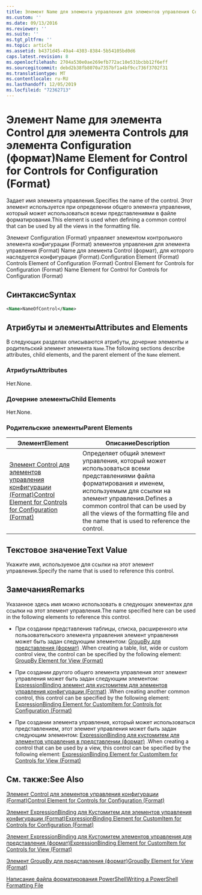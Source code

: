 ```yaml
---
title: Элемент Name для элемента управления для элементов управления Configuration (Format) | Документация Майкрософт
ms.custom: ''
ms.date: 09/13/2016
ms.reviewer: ''
ms.suite: ''
ms.tgt_pltfrm: ''
ms.topic: article
ms.assetid: b4371d45-49a4-4303-8384-5b54105bd0d6
caps.latest.revision: 8
ms.openlocfilehash: 2704a530e0ae269efb772ac10e531bcbb12f6eff
ms.sourcegitcommit: debd2b38fb8070a7357bf1a4bf9cc736f3702f31
ms.translationtype: MT
ms.contentlocale: ru-RU
ms.lasthandoff: 12/05/2019
ms.locfileid: "72362713"
---
```

# <a name="name-element-for-control-for-controls-for-configuration-format"></a><span data-ttu-id="302dd-102">Элемент Name для элемента Control для элемента Controls для элемента Configuration (формат)</span><span class="sxs-lookup"><span data-stu-id="302dd-102">Name Element for Control for Controls for Configuration (Format)</span></span>

<span data-ttu-id="302dd-103">Задает имя элемента управления.</span><span class="sxs-lookup"><span data-stu-id="302dd-103">Specifies the name of the control.</span></span> <span data-ttu-id="302dd-104">Этот элемент используется при определении общего элемента управления, который может использоваться всеми представлениями в файле форматирования.</span><span class="sxs-lookup"><span data-stu-id="302dd-104">This element is used when defining a common control that can be used by all the views in the formatting file.</span></span>

<span data-ttu-id="302dd-105">Элемент Configuration (Format) управляет элементом контрольного элемента конфигурации (Format) элементов управления для элемента управления (Format) Name для элемента Control (формат), для которого наследуется конфигурация (Format).</span><span class="sxs-lookup"><span data-stu-id="302dd-105">Configuration Element (Format) Controls Element of Configuration (Format) Control Element for Controls for Configuration (Format) Name Element for Control for Controls for Configuration (Format)</span></span>

## <a name="syntax"></a><span data-ttu-id="302dd-106">Синтаксис</span><span class="sxs-lookup"><span data-stu-id="302dd-106">Syntax</span></span>

```xml
<Name>NameOfControl</Name>

```

## <a name="attributes-and-elements"></a><span data-ttu-id="302dd-107">Атрибуты и элементы</span><span class="sxs-lookup"><span data-stu-id="302dd-107">Attributes and Elements</span></span>

<span data-ttu-id="302dd-108">В следующих разделах описываются атрибуты, дочерние элементы и родительский элемент элемента `Name`.</span><span class="sxs-lookup"><span data-stu-id="302dd-108">The following sections describe attributes, child elements, and the parent element of the `Name` element.</span></span>

### <a name="attributes"></a><span data-ttu-id="302dd-109">Атрибуты</span><span class="sxs-lookup"><span data-stu-id="302dd-109">Attributes</span></span>

<span data-ttu-id="302dd-110">Нет.</span><span class="sxs-lookup"><span data-stu-id="302dd-110">None.</span></span>

### <a name="child-elements"></a><span data-ttu-id="302dd-111">Дочерние элементы</span><span class="sxs-lookup"><span data-stu-id="302dd-111">Child Elements</span></span>

<span data-ttu-id="302dd-112">Нет.</span><span class="sxs-lookup"><span data-stu-id="302dd-112">None.</span></span>

### <a name="parent-elements"></a><span data-ttu-id="302dd-113">Родительские элементы</span><span class="sxs-lookup"><span data-stu-id="302dd-113">Parent Elements</span></span>

|<span data-ttu-id="302dd-114">Элемент</span><span class="sxs-lookup"><span data-stu-id="302dd-114">Element</span></span>|<span data-ttu-id="302dd-115">Описание</span><span class="sxs-lookup"><span data-stu-id="302dd-115">Description</span></span>|
|-------------|-----------------|
|[<span data-ttu-id="302dd-116">Элемент Control для элементов управления конфигурации (Format)</span><span class="sxs-lookup"><span data-stu-id="302dd-116">Control Element for Controls for Configuration (Format)</span></span>](./control-element-for-controls-for-configuration-format.md)|<span data-ttu-id="302dd-117">Определяет общий элемент управления, который может использоваться всеми представлениями файла форматирования и именем, используемым для ссылки на элемент управления.</span><span class="sxs-lookup"><span data-stu-id="302dd-117">Defines a common control that can be used by all the views of the formatting file and the name that is used to reference the control.</span></span>|

## <a name="text-value"></a><span data-ttu-id="302dd-118">Текстовое значение</span><span class="sxs-lookup"><span data-stu-id="302dd-118">Text Value</span></span>

<span data-ttu-id="302dd-119">Укажите имя, используемое для ссылки на этот элемент управления.</span><span class="sxs-lookup"><span data-stu-id="302dd-119">Specify the name that is used to reference this control.</span></span>

## <a name="remarks"></a><span data-ttu-id="302dd-120">Замечания</span><span class="sxs-lookup"><span data-stu-id="302dd-120">Remarks</span></span>

<span data-ttu-id="302dd-121">Указанное здесь имя можно использовать в следующих элементах для ссылки на этот элемент управления.</span><span class="sxs-lookup"><span data-stu-id="302dd-121">The name specified here can be used in the following elements to reference this control.</span></span>

- <span data-ttu-id="302dd-122">При создании представления таблицы, списка, расширенного или пользовательского элемента управления элемент управления может быть задан следующим элементом: [GroupBy для представления (формат)](./groupby-element-for-view-format.md) .</span><span class="sxs-lookup"><span data-stu-id="302dd-122">When creating a table, list, wide or custom control view, the control can be specified by the following element: [GroupBy Element for View (Format)](./groupby-element-for-view-format.md)</span></span>

- <span data-ttu-id="302dd-123">При создании другого общего элемента управления этот элемент управления может быть задан следующим элементом: [ExpressionBinding элемент для кустомитем для элементов управления конфигурации (Format)](./expressionbinding-element-for-customitem-for-controls-for-configuration-format.md) .</span><span class="sxs-lookup"><span data-stu-id="302dd-123">When creating another common control, this control can be specified by the following element: [ExpressionBinding Element for CustomItem for Controls for Configuration (Format)](./expressionbinding-element-for-customitem-for-controls-for-configuration-format.md)</span></span>

- <span data-ttu-id="302dd-124">При создании элемента управления, который может использоваться представлением, этот элемент управления может быть задан следующим элементом: [ExpressionBinding для кустомитем для элементов управления в представлении (формат)](./expressionbinding-element-for-customitem-for-controls-for-view-format.md) .</span><span class="sxs-lookup"><span data-stu-id="302dd-124">When creating a control that can be used by a view, this control can be specified by the following element: [ExpressionBinding Element for CustomItem for Controls for View (Format)](./expressionbinding-element-for-customitem-for-controls-for-view-format.md)</span></span>

## <a name="see-also"></a><span data-ttu-id="302dd-125">См. также:</span><span class="sxs-lookup"><span data-stu-id="302dd-125">See Also</span></span>

[<span data-ttu-id="302dd-126">Элемент Control для элементов управления конфигурации (Format)</span><span class="sxs-lookup"><span data-stu-id="302dd-126">Control Element for Controls for Configuration (Format)</span></span>](./control-element-for-controls-for-configuration-format.md)

[<span data-ttu-id="302dd-127">Элемент ExpressionBinding для Кустомитем для элементов управления конфигурации (Format)</span><span class="sxs-lookup"><span data-stu-id="302dd-127">ExpressionBinding Element for CustomItem for Controls for Configuration (Format)</span></span>](./expressionbinding-element-for-customitem-for-controls-for-configuration-format.md)

[<span data-ttu-id="302dd-128">Элемент ExpressionBinding для Кустомитем элементов управления для представления (формат)</span><span class="sxs-lookup"><span data-stu-id="302dd-128">ExpressionBinding Element for CustomItem for Controls for View (Format)</span></span>](./expressionbinding-element-for-customitem-for-controls-for-view-format.md)

[<span data-ttu-id="302dd-129">Элемент GroupBy для представления (формат)</span><span class="sxs-lookup"><span data-stu-id="302dd-129">GroupBy Element for View (Format)</span></span>](./groupby-element-for-view-format.md)

[<span data-ttu-id="302dd-130">Написание файла форматирования PowerShell</span><span class="sxs-lookup"><span data-stu-id="302dd-130">Writing a PowerShell Formatting File</span></span>](./writing-a-powershell-formatting-file.md)
